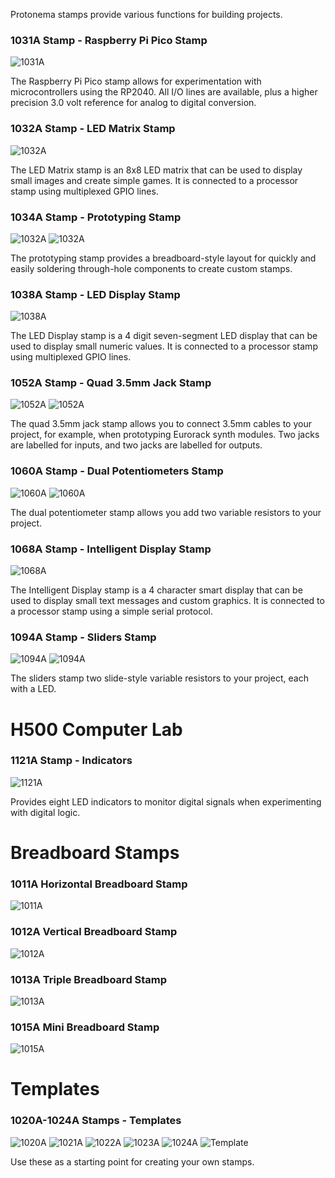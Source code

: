 Protonema stamps provide various functions for building projects.

### 1031A Stamp - Raspberry Pi Pico Stamp

![1031A](./1031A/1031-0101/latest/pcb_top.png)

The Raspberry Pi Pico stamp allows for experimentation with microcontrollers using the RP2040. All I/O lines are available, plus a higher precision 3.0 volt reference for analog to digital conversion.

### 1032A Stamp - LED Matrix Stamp

![1032A](./1032A/1032-0101/latest/pcb_top.png)

The LED Matrix stamp is an 8x8 LED matrix that can be used to display small images and create simple games. It is connected to a processor stamp using multiplexed GPIO lines.

### 1034A Stamp - Prototyping Stamp

![1032A](./1034A/1034-0101/latest/pcb_top.png) ![1032A](./1034A/1034-0201/latest/pcb_top.png)

The prototyping stamp provides a breadboard-style layout for quickly and easily soldering through-hole components to create custom stamps.

### 1038A Stamp - LED Display Stamp

![1038A](./1038A/1038-0101/latest/pcb_top.png)

The LED Display stamp is a 4 digit seven-segment LED display that can be used to display small numeric values. It is connected to a processor stamp using multiplexed GPIO lines.

### 1052A Stamp - Quad 3.5mm Jack Stamp

![1052A](./1052A/1052-0101/latest/pcb_top.png) ![1052A](./1052A/1052-0201/latest/pcb_top.png)

The quad 3.5mm jack stamp allows you to connect 3.5mm cables to your project, for example, when prototyping Eurorack synth modules. Two jacks are labelled for inputs, and two jacks are labelled for outputs.

### 1060A Stamp - Dual Potentiometers Stamp

![1060A](./1060A/1060-0101/latest/pcb_top.png) ![1060A](./1060A/1060-0201/latest/pcb_top.png)

The dual potentiometer stamp allows you add two variable resistors to your project.

### 1068A Stamp - Intelligent Display Stamp

![1068A](./1068A/1068-0101/latest/pcb_top.png)

The Intelligent Display stamp is a 4 character smart display that can be used to display small text messages and custom graphics. It is connected to a processor stamp using a simple serial protocol.

### 1094A Stamp - Sliders Stamp

![1094A](./1094A/1094-0101/latest/pcb_top.png) ![1094A](./1094A/1094-0201/latest/pcb_top.png)

The sliders stamp two slide-style variable resistors to your project, each with a LED.

# H500 Computer Lab

### 1121A Stamp - Indicators

![1121A](./1121A/1121-0101/latest/pcb_top.png)

Provides eight LED indicators to monitor digital signals when experimenting with digital logic.

# Breadboard Stamps

### 1011A Horizontal Breadboard Stamp

![1011A](./1011A/1011-0101/latest/pcb_top.png)

### 1012A Vertical Breadboard Stamp

![1012A](./1012A/1012-0101/latest/pcb_top.png)

### 1013A Triple Breadboard Stamp

![1013A](./1013A/1013-0101/latest/pcb_top.png)

### 1015A Mini Breadboard Stamp

![1015A](./1015A/1015-0101/latest/pcb_top.png)

# Templates

### 1020A-1024A Stamps - Templates

![1020A](./1020A/1020-0101/latest/pcb_top.png) ![1021A](./1021A/1021-0101/latest/pcb_top.png)
![1022A](./1022A/1022-0101/latest/pcb_top.png) ![1023A](./1023A/1023-0101/latest/pcb_top.png) 
![1024A](./1024A/1024-0101/latest/pcb_top.png) ![Template](./images/stamp_template.jpg)

Use these as a starting point for creating your own stamps.

